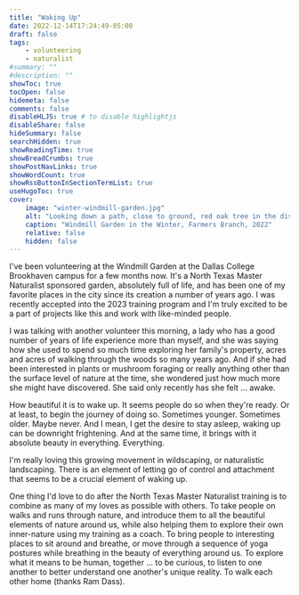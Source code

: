 ```yaml
---
title: "Waking Up"
date: 2022-12-14T17:24:49-05:00
draft: false
tags:
    - volunteering
    - naturalist
#summary: ""
#description: ""
showToc: true
tocOpen: false
hidemeta: false
comments: false
disableHLJS: true # to disable highlightjs
disableShare: false
hideSummary: false
searchHidden: true
showReadingTime: true
showBreadCrumbs: true
showPostNavLinks: true
showWordCount: true
showRssButtonInSectionTermList: true
useHugoToc: true
cover:
    image: "winter-windmill-garden.jpg"
    alt: "Looking down a path, close to ground, red oak tree in the distance, winter"
    caption: "Windmill Garden in the Winter, Farmers Branch, 2022"
    relative: false
    hidden: false
---
```


I've been volunteering at the Windmill Garden at the Dallas College Brookhaven campus for a few months now. It's a North Texas Master Naturalist sponsored garden, absolutely full of life, and has been one of my favorite places in the city since its creation a number of years ago. I was recently accepted into the 2023 training program and I'm truly excited to be a part of projects like this and work with like-minded people.

I was talking with another volunteer this morning, a lady who has a good number of years of life experience more than myself, and she was saying how she used to spend so much time exploring her family's property, acres and acres of walking through the woods so many years ago. And if she had been interested in plants or mushroom foraging or really anything other than the surface level of nature at the time, she wondered just how much more she might have discovered. She said only recently has she felt ... awake.

How beautiful it is to wake up. It seems people do so when they're ready. Or at least, to begin the journey of doing so. Sometimes younger. Sometimes older. Maybe never. And I mean, I get the desire to stay asleep, waking up can be downright frightening. And at the same time, it brings with it absolute beauty in everything. Everything.

I'm really loving this growing movement in wildscaping, or naturalistic landscaping. There is an element of letting go of control and attachment that seems to be a crucial element of waking up.

One thing I'd love to do after the North Texas Master Naturalist training is to combine as many of my loves as possible with others. To take people on walks and runs through nature, and introduce them to all the beautiful elements of nature around us, while also helping them to explore their own inner-nature using my training as a coach. To bring people to interesting places to sit around and breathe, or move through a sequence of yoga postures while breathing in the beauty of everything around us. To explore what it means to be human, together ... to be curious, to listen to one another to better understand one another's unique reality. To walk each other home (thanks Ram Dass).
